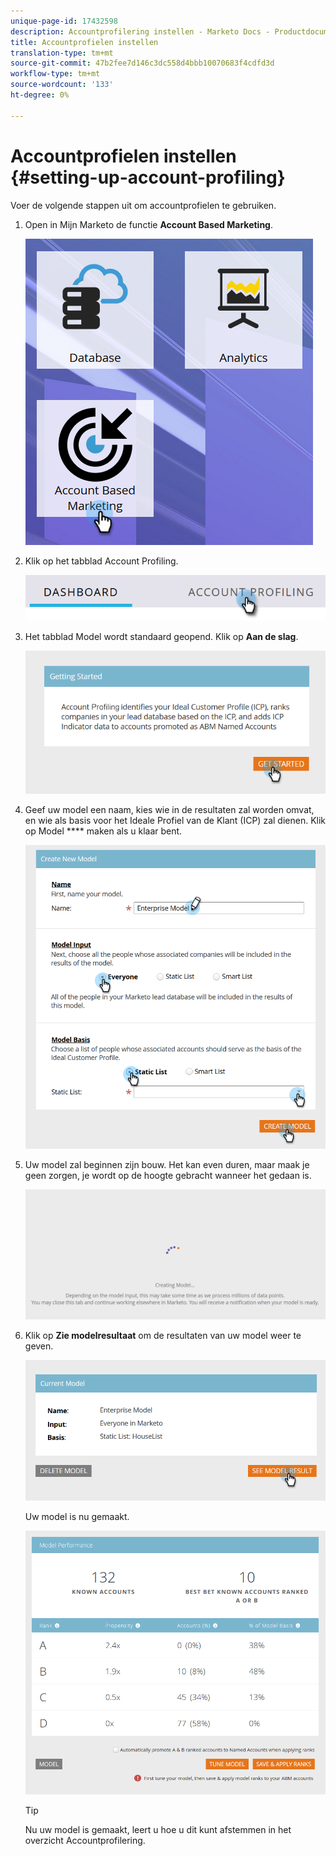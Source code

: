 ```yaml
---
unique-page-id: 17432598
description: Accountprofilering instellen - Marketo Docs - Productdocumentatie
title: Accountprofielen instellen
translation-type: tm+mt
source-git-commit: 47b2fee7d146c3dc558d4bbb10070683f4cdfd3d
workflow-type: tm+mt
source-wordcount: '133'
ht-degree: 0%

---
```



# Accountprofielen instellen {#setting-up-account-profiling}

Voer de volgende stappen uit om accountprofielen te gebruiken.

1. Open in Mijn Marketo de functie **Account Based Marketing**.

   ![](assets/one.png)

1. Klik op het tabblad Account Profiling.

   ![](assets/two-1.png)

1. Het tabblad Model wordt standaard geopend. Klik op **Aan de slag**.

   ![](assets/three.png)

1. Geef uw model een naam, kies wie in de resultaten zal worden omvat, en wie als basis voor het Ideale Profiel van de Klant (ICP) zal dienen. Klik op Model **** maken als u klaar bent.

   ![](assets/four.png)

1. Uw model zal beginnen zijn bouw. Het kan even duren, maar maak je geen zorgen, je wordt op de hoogte gebracht wanneer het gedaan is.

   ![](assets/five.png)

1. Klik op **Zie modelresultaat** om de resultaten van uw model weer te geven.

   ![](assets/six.png)

   Uw model is nu gemaakt.

   ![](assets/seven.png)

   >[!TIP]
   >
   >Nu uw model is gemaakt, leert u hoe u dit kunt afstemmen in het overzicht [](http://docs.marketo.com/x/NIDv)Accountprofilering.


